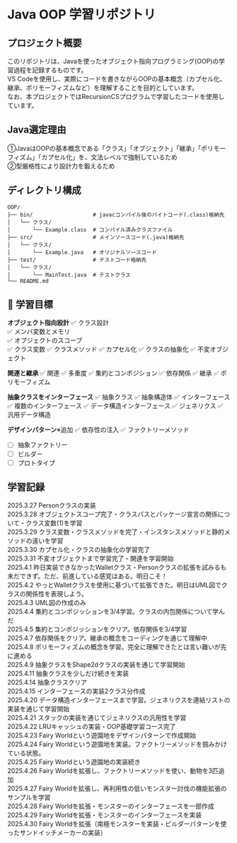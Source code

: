 # Java OOP 学習リポジトリ

## プロジェクト概要
このリポジトリは、Javaを使ったオブジェクト指向プログラミング(OOP)の学習過程を記録するものです。<br> 
VS Codeを使用し、実際にコードを書きながらOOPの基本概念（カプセル化、継承、ポリモーフィズムなど）を理解することを目的としています。<br> 
なお、本プロジェクトではRecursionCSプログラムで学習したコードを使用しています。<br> 

## Java選定理由
①JavaはOOPの基本概念である「クラス」「オブジェクト」「継承」「ポリモーフィズム」「カプセル化」を、文法レベルで強制しているため<br> 
②型厳格性により設計力を鍛えるため<br> 

## ディレクトリ構成
```plaintext
OOP/
├── bin/                   # javacコンパイル後のバイトコード(.class)格納先
│   └── クラス/
│       └── Example.class  # コンパイル済みクラスファイル
├── src/                   # メインソースコード(.java)格納先
│   └── クラス/
│       └── Example.java   # オリジナルソースコード
├── test/                  # テストコード格納先
│   └── クラス/
│       └── MainTest.java  # テストクラス
└── README.md
```


## 🎯 学習目標
**オブジェクト指向設計**
✅ クラス設計<br>
✅ メンバ変数とメモリ<br>
✅ オブジェクトのスコープ<br>
✅ クラス変数
✅ クラスメソッド
✅ カプセル化
✅ クラスの抽象化
✅ 不変オブジェクト

**関連と継承**
✅ 関連
✅ 多重度
✅ 集約とコンポジション
✅ 依存関係
✅ 継承
✅ ポリモーフィズム

**抽象クラスをインターフェース**
✅ 抽象クラス
✅ 抽象構造体
✅ インターフェース
✅ 複数のインターフェース
✅ データ構造インターフェース
✅ ジェネリクス
✅ 汎用データ構造

**デザインパターン**※追加
✅ 依存性の注入
✅ ファクトリーメソッド
- [ ] 抽象ファクトリー
- [ ] ビルダー
- [ ] プロトタイプ

## 学習記録
2025.3.27 Personクラスの実装<br>
2025.3.28 オブジェクトスコープ完了・クラスパスとパッケージ宣言の関係について・クラス変数(1)を学習<br>
2025.3.29 クラス変数・クラスメソッドを完了・インスタンスメソッドと静的メソッドの違いを学習<br>
2025.3.30 カプセル化・クラスの抽象化の学習完了<br>
2025.3.31 不変オブジェクトまで学習完了・関連を学習開始<br>
2025.4.1 昨日実装できなかったWalletクラス・Personクラスの拡張を試みるも未だできず。ただ、前進している感覚はある。明日こそ！<br>
2025.4.2 やっとWalletクラスを使用に基づいて拡張できた。明日はUML図でクラスの関係性を表現しよう。<br>
2025.4.3 UML図の作成のみ<br>
2025.4.4 集約とコンポジッションを3/4学習。クラスの内包関係について学んだ<br>
2025.4.5 集約とコンポジッションをクリア。依存関係を3/4学習<br>
2025.4.7 依存関係をクリア。継承の概念をコーディングを通じて理解中<br>
2025.4.8 ポリモーフィズムの概念を学習。完全に理解できたとは言い難いが先に進める<br>
2025.4.9 抽象クラスをShape2dクラスの実装を通じて学習開始<br>
2025.4.11 抽象クラスを少しだけ続きを実装<br>
2025.4.14 抽象クラスクリア<br>
2025.4.15 インターフェースの実装2クラス分作成<br>
2025.4.20 データ構造インターフェースまで学習。ジェネリクスを連結リストの実装を通じて学習開始<br>
2025.4.21 スタックの実装を通じてジェネリクスの汎用性を学習<br>
2025.4.22 LRUキャッシュの実装・OOP基礎学習コース完了<br>
2025.4.23 Fairy Worldという遊園地をデザインパターンで作成開始<br>
2025.4.24 Fairy Worldという遊園地を実装。ファクトリーメソッドを掴みかけている状態。<br>
2025.4.25 Fairy Worldという遊園地の実装続き<br>
2025.4.26 Fairy Worldを拡張し、ファクトリーメソッドを使い、動物を3匹追加<br>
2025.4.27 Fairy Worldを拡張し、再利用性の低いモンスター討伐の機能拡張のサンプルを学習<br>
2025.4.28 Fairy Worldを拡張・モンスターのインターフェースを一部作成<br>
2025.4.29 Fairy Worldを拡張・モンスターのインターフェースを実装<br>
2025.4.30 Fairy Worldを拡張（南極モンスターを実装・ビルダーパターンを使ったサンドイッチメーカーの実装）<br>